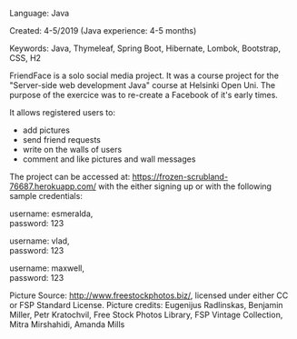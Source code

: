 Language: Java 

Created: 4-5/2019 (Java experience: 4-5 months)

Keywords: Java, Thymeleaf, Spring Boot, Hibernate, Lombok, Bootstrap, CSS, H2

FriendFace is a solo social media project. It was a course project for the "Server-side web development Java" course at Helsinki Open Uni. The purpose of the exercice was to re-create a Facebook of it's early times.

It allows registered users to:

- add pictures
- send friend requests
- write on the walls of users
- comment and like pictures and wall messages

The project can be accessed at: https://frozen-scrubland-76687.herokuapp.com/ with the either signing up or with the following sample credentials:

username: esmeralda, 		
password: 123

username: vlad,		
password: 123

username: maxwell, 		
password: 123

Picture Source: http://www.freestockphotos.biz/, licensed under either CC or FSP Standard License. 
Picture credits:
Eugenijus Radlinskas, Benjamin Miller, Petr Kratochvil, Free Stock Photos Library, FSP Vintage Collection, Mitra Mirshahidi, Amanda Mills
